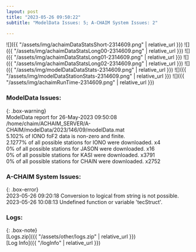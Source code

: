 ```yaml
---
layout: post
title: "2023-05-26 09:50:22"
subtitle: "ModelData Issues: 5; A-CHAIM System Issues: 2"

---
```


![]({{ "/assets/img/achaimDataStatsShort-2314609.png" | relative_url }})
![]({{ "/assets/img/achaimDataStatsLong00-2314609.png" | relative_url }})
![]({{ "/assets/img/achaimDataStatsLong01-2314609.png" | relative_url }})
![]({{ "/assets/img/achaimDataStatsLong02-2314609.png" | relative_url }})
![]({{ "/assets/img/modelDataDataStats-2314609.png" | relative_url }})
![]({{ "/assets/img/modelDataStationStats-2314609.png" | relative_url }})
![]({{ "/assets/img/achaimRunTime-2314609.png" | relative_url }})


### ModelData Issues:  
  
{: .box-warning}  
 ModelData report for 26-May-2023 09:50:08   
 /home/chaim/ACHAIM_SERVER/A-CHAIM/modelData/2023/146/09/modelData.mat   
 5.102% of IONO foF2 data is non-zero and finite.   
 2.1277% of all possible stations for IONO were downloaded. x4   
 0% of all possible stations for JASON were downloaded. x16   
 0% of all possible stations for KASI were downloaded. x3791   
 0% of all possible stations for CHAIN were downloaded. x2752   
  
### A-CHAIM System Issues:  
  
{: .box-error}  
2023-05-26 09:20:18 Conversion to logical from string is not possible.  
2023-05-26 10:08:13 Undefined function or variable 'tecStruct'.  

### Logs:  
  
{: .box-note}  
[Logs.zip]({{ "/assets/other/logs.zip" | relative_url }})  
[Log Info]({{ "/logInfo" | relative_url }})  
